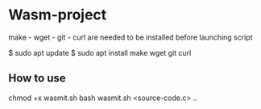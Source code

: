 # Wasm-project

make - wget - git - curl are needed to be installed before launching script

$ sudo apt update 
$ sudo apt install make wget git curl

## How to use

chmod +x wasmit.sh
bash wasmit.sh <source-code.c> ..